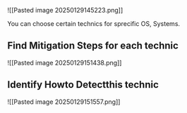 ![[Pasted image 20250129145223.png]]

You can choose certain technics for sprecific OS, Systems.

## Find Mitigation Steps for each technic

![[Pasted image 20250129151438.png]]

## Identify Howto Detectthis technic

![[Pasted image 20250129151557.png]]